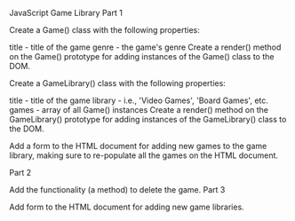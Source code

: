 JavaScript Game Library
Part 1

Create a Game() class with the following properties:

title - title of the game
genre - the game's genre
Create a render() method on the Game() prototype for adding instances of the Game() class to the DOM.

Create a GameLibrary() class with the following properties:

title - title of the game library - i.e., 'Video Games', 'Board Games', etc.
games - array of all Game() instances
Create a render() method on the GameLibrary() prototype for adding instances of the GameLibrary() class to the DOM.

Add a form to the HTML document for adding new games to the game library, making sure to re-populate all the games on the HTML document.

Part 2

Add the functionality (a method) to delete the game.
Part 3

Add form to the HTML document for adding new game libraries.